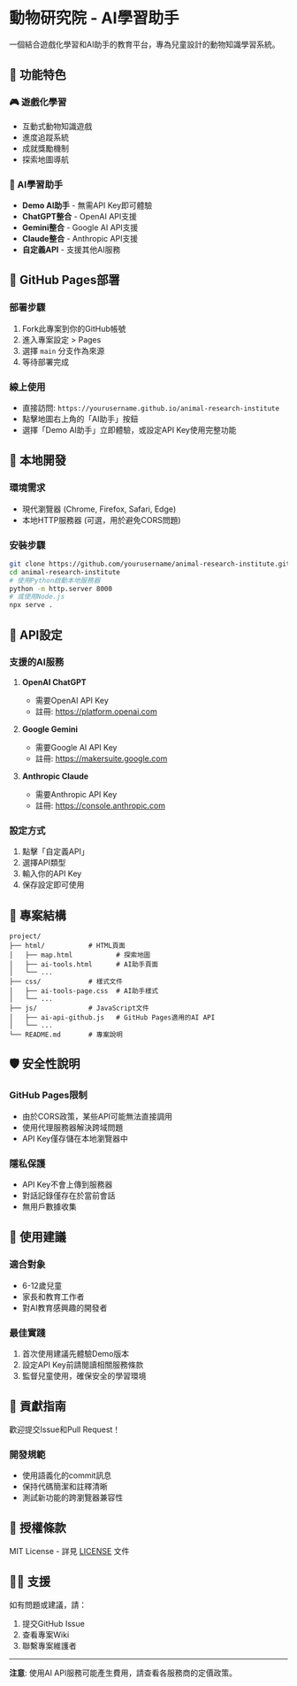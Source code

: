 # 動物研究院 - AI學習助手

一個結合遊戲化學習和AI助手的教育平台，專為兒童設計的動物知識學習系統。

## 🌟 功能特色

### 🎮 遊戲化學習
- 互動式動物知識遊戲
- 進度追蹤系統
- 成就獎勵機制
- 探索地圖導航

### 🤖 AI學習助手
- **Demo AI助手** - 無需API Key即可體驗
- **ChatGPT整合** - OpenAI API支援
- **Gemini整合** - Google AI API支援
- **Claude整合** - Anthropic API支援
- **自定義API** - 支援其他AI服務

## 🚀 GitHub Pages部署

### 部署步驟
1. Fork此專案到你的GitHub帳號
2. 進入專案設定 > Pages
3. 選擇 `main` 分支作為來源
4. 等待部署完成

### 線上使用
- 直接訪問: `https://yourusername.github.io/animal-research-institute`
- 點擊地圖右上角的「AI助手」按鈕
- 選擇「Demo AI助手」立即體驗，或設定API Key使用完整功能

## 🔧 本地開發

### 環境需求
- 現代瀏覽器 (Chrome, Firefox, Safari, Edge)
- 本地HTTP服務器 (可選，用於避免CORS問題)

### 安裝步驟
```bash
git clone https://github.com/yourusername/animal-research-institute.git
cd animal-research-institute
# 使用Python啟動本地服務器
python -m http.server 8000
# 或使用Node.js
npx serve .
```

## 🔑 API設定

### 支援的AI服務
1. **OpenAI ChatGPT**
   - 需要OpenAI API Key
   - 註冊: https://platform.openai.com

2. **Google Gemini**
   - 需要Google AI API Key
   - 註冊: https://makersuite.google.com

3. **Anthropic Claude**
   - 需要Anthropic API Key
   - 註冊: https://console.anthropic.com

### 設定方式
1. 點擊「自定義API」
2. 選擇API類型
3. 輸入你的API Key
4. 保存設定即可使用

## 📁 專案結構
```
project/
├── html/           # HTML頁面
│   ├── map.html           # 探索地圖
│   ├── ai-tools.html      # AI助手頁面
│   └── ...
├── css/            # 樣式文件
│   ├── ai-tools-page.css  # AI助手樣式
│   └── ...
├── js/             # JavaScript文件
│   ├── ai-api-github.js   # GitHub Pages適用的AI API
│   └── ...
└── README.md       # 專案說明
```

## 🛡️ 安全性說明

### GitHub Pages限制
- 由於CORS政策，某些API可能無法直接調用
- 使用代理服務器解決跨域問題
- API Key僅存儲在本地瀏覽器中

### 隱私保護
- API Key不會上傳到服務器
- 對話記錄僅存在於當前會話
- 無用戶數據收集

## 🎯 使用建議

### 適合對象
- 6-12歲兒童
- 家長和教育工作者
- 對AI教育感興趣的開發者

### 最佳實踐
1. 首次使用建議先體驗Demo版本
2. 設定API Key前請閱讀相關服務條款
3. 監督兒童使用，確保安全的學習環境

## 🤝 貢獻指南

歡迎提交Issue和Pull Request！

### 開發規範
- 使用語義化的commit訊息
- 保持代碼簡潔和註釋清晰
- 測試新功能的跨瀏覽器兼容性

## 📄 授權條款

MIT License - 詳見 [LICENSE](LICENSE) 文件

## 🙋‍♂️ 支援

如有問題或建議，請：
1. 提交GitHub Issue
2. 查看專案Wiki
3. 聯繫專案維護者

---

**注意**: 使用AI API服務可能產生費用，請查看各服務商的定價政策。